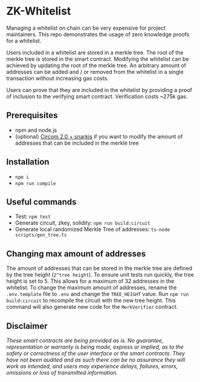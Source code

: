 # ZK-Whitelist

Managing a whitelist on chain can be very expensive for project maintainers. This repo demonstrates the usage of zero knowledge proofs for a whitelist.

Users included in a whitelist are stored in a merkle tree. The root of the merkle tree is stored in the smart contract. Modifying the whitelist can be achieved by updating the root of the merkle tree. An arbitrary amount of addresses can be added and / or removed from the whitelist in a single transaction without increasing gas costs.

Users can prove that they are included in the whitelist by providing a proof of inclusion to the verifying smart contract. Verification costs ~275k gas.

## Prerequisites

- npm and node.js
- (optional) [Circom 2.0 + snarkjs](https://docs.circom.io/getting-started/installation/) if you want to modify the amount of addresses that can be included in the merkle tree

## Installation

- `npm i`
- `npm run compile`

## Useful commands

- Test: `npm test`
- Generate circuit, zkey, solidity: `npm run build:circuit`
- Generate local randomized Merkle Tree of addresses: `ts-node scripts/gen_tree.ts`

## Changing max amount of addresses

The amount of addresses that can be stored in the merkle tree are defined by the tree height (`2^tree height`). To ensure unit tests run quickly, the tree height is set to 5. This allows for a maximum of 32 addresses in the whitelist. To change the maximum amount of addresses, rename the `.env.template` file to `.env` and change the `TREE_HEIGHT` value. Run `npm run build:circuit` to recompile the circuit with the new tree height. This command will also generate new code for the `MerkVerifier` contract.

## Disclaimer

_These smart contracts are being provided as is. No guarantee, representation or warranty is being made, express or implied, as to the safety or correctness of the user interface or the smart contracts. They have not been audited and as such there can be no assurance they will work as intended, and users may experience delays, failures, errors, omissions or loss of transmitted information._
